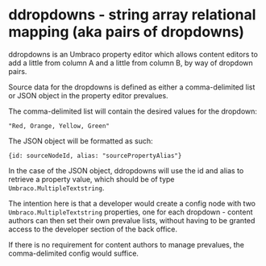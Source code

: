 # ddropdowns - string array relational mapping (aka pairs of dropdowns)

ddropdowns is an Umbraco property editor which allows content editors to add a little from column A and a little from column B, by way of dropdown pairs.

Source data for the dropdowns is defined as either a comma-delimited list or JSON object in the property editor prevalues.

The comma-delimited list will contain the desired values for the dropdown:

    "Red, Orange, Yellow, Green"

The JSON object will be formatted as such: 

    {id: sourceNodeId, alias: "sourcePropertyAlias"}

In the case of the JSON object, ddropdowns will use the id and alias to retrieve a property value, which should be of type `Umbraco.MultipleTextstring`.

The intention here is that a developer would create a config node with two `Umbraco.MultipleTextstring` properties, one for each dropdown - content authors can then set their own prevalue lists, without having to be granted access to the developer section of the back office.

If there is no requirement for content authors to manage prevalues, the comma-delimited config would suffice.

